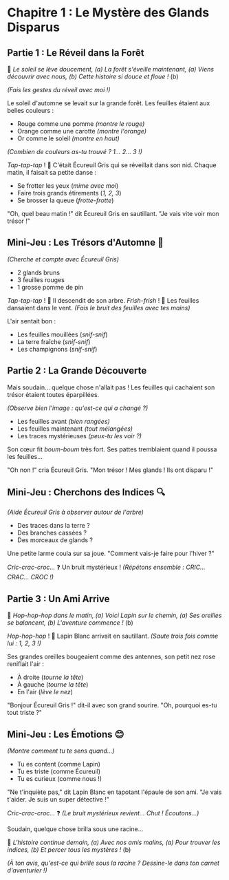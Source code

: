 # Chapitre 1 : Le Mystère des Glands Disparus
## Partie 1 : Le Réveil dans la Forêt

🎵 *Le soleil se lève doucement, (a)
La forêt s'éveille maintenant, (a)
Viens découvrir avec nous, (b)
Cette histoire si douce et floue !* (b)

*(Fais les gestes du réveil avec moi !)*

Le soleil d'automne se levait sur la grande forêt. Les feuilles étaient aux belles couleurs : 
- Rouge comme une pomme *(montre le rouge)*
- Orange comme une carotte *(montre l'orange)*
- Or comme le soleil *(montre en haut)*

*(Combien de couleurs as-tu trouvé ? 1... 2... 3 !)*

*Tap-tap-tap* ! 🐾 C'était Écureuil Gris qui se réveillait dans son nid. Chaque matin, il faisait sa petite danse :
- Se frotter les yeux (*mime avec moi*)
- Faire trois grands étirements (*1, 2, 3*)
- Se brosser la queue (*frotte-frotte*)

"Oh, quel beau matin !" dit Écureuil Gris en sautillant. "Je vais vite voir mon trésor !"

## Mini-Jeu : Les Trésors d'Automne 🍂
*(Cherche et compte avec Écureuil Gris)*
- 2 glands bruns
- 3 feuilles rouges
- 1 grosse pomme de pin

*Tap-tap-tap* ! 🐾 Il descendit de son arbre. *Frish-frish* ! 🌳 Les feuilles dansaient dans le vent.
*(Fais le bruit des feuilles avec tes mains)*

L'air sentait bon :
- Les feuilles mouillées (*snif-snif*)
- La terre fraîche (*snif-snif*)
- Les champignons (*snif-snif*)

## Partie 2 : La Grande Découverte

Mais soudain... quelque chose n'allait pas ! Les feuilles qui cachaient son trésor étaient toutes éparpillées.

*(Observe bien l'image : qu'est-ce qui a changé ?)*
- Les feuilles avant *(bien rangées)*
- Les feuilles maintenant *(tout mélangées)*
- Les traces mystérieuses *(peux-tu les voir ?)*

Son cœur fit *boum-boum* très fort. Ses pattes tremblaient quand il poussa les feuilles...

"Oh non !" cria Écureuil Gris. "Mon trésor ! Mes glands ! Ils ont disparu !"

## Mini-Jeu : Cherchons des Indices 🔍
*(Aide Écureuil Gris à observer autour de l'arbre)*
- Des traces dans la terre ?
- Des branches cassées ?
- Des morceaux de glands ?

Une petite larme coula sur sa joue. "Comment vais-je faire pour l'hiver ?"

*Cric-crac-croc...* ❓ Un bruit mystérieux !
*(Répétons ensemble : CRIC... CRAC... CROC !)*

## Partie 3 : Un Ami Arrive

🎵 *Hop-hop-hop dans le matin, (a)
Voici Lapin sur le chemin, (a)
Ses oreilles se balancent, (b)
L'aventure commence !* (b)

*Hop-hop-hop* ! 🐾 Lapin Blanc arrivait en sautillant.
*(Saute trois fois comme lui : 1, 2, 3 !)*

Ses grandes oreilles bougeaient comme des antennes, son petit nez rose reniflait l'air :
- À droite (*tourne la tête*)
- À gauche (*tourne la tête*)
- En l'air (*lève le nez*)

"Bonjour Écureuil Gris !" dit-il avec son grand sourire.
"Oh, pourquoi es-tu tout triste ?"

## Mini-Jeu : Les Émotions 😊
*(Montre comment tu te sens quand...)*
- Tu es content (comme Lapin)
- Tu es triste (comme Écureuil)
- Tu es curieux (comme nous !)

"Ne t'inquiète pas," dit Lapin Blanc en tapotant l'épaule de son ami.
"Je vais t'aider. Je suis un super détective !"

*Cric-crac-croc...* ❓
*(Le bruit mystérieux revient... Chut ! Écoutons...)*

Soudain, quelque chose brilla sous une racine...

🎵 *L'histoire continue demain, (a)
Avec nos amis malins, (a)
Pour trouver les indices, (b)
Et percer tous les mystères !* (b)

*(À ton avis, qu'est-ce qui brille sous la racine ? Dessine-le dans ton carnet d'aventurier !)*